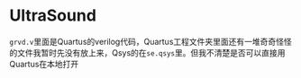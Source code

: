 # UltraSound
`grvd.v`里面是Quartus的verilog代码，Quartus工程文件夹里面还有一堆奇奇怪怪的文件我暂时先没有放上来，Qsys的在`se.qsys`里。但我不清楚是否可以直接用Quartus在本地打开

